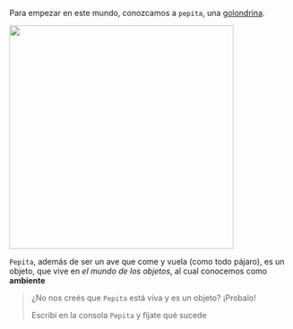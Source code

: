 Para empezar en este mundo, conozcamos a `pepita`, una [golondrina](http://es.wikipedia.org/wiki/Hirundo_rustica).

<img width="400" src="https://upload.wikimedia.org/wikipedia/commons/thumb/2/24/Landsvale.jpg/1024px-Landsvale.jpg" />

`Pepita`, además de ser un ave que come y vuela (como todo pájaro), es un objeto, que vive en _el mundo de los objetos_, al cual conocemos como **ambiente**

> ¿No nos creés que `Pepita` está viva y es un objeto? ¡Probalo!
> 
> Escribí en la consola `Pepita` y fijate qué sucede